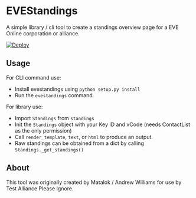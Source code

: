 EVEStandings
============

A simple library / cli tool to create a standings overview page for a EVE Online corporation or alliance.

[![Deploy](https://www.herokucdn.com/deploy/button.png)](https://heroku.com/deploy)

Usage
-----

For CLI command use:

- Install evestandings using `python setup.py install`
- Run the `evestandings` command.

For library use:

- Import `Standings` from `standings`
- Init the `Standings` object with your Key ID and vCode (needs ContactList as the only permission)
- Call `render_template`, `text`, or `html` to produce an output.
- Raw standings can be obtained from a dict by calling `Standings._get_standings()`

About
-----

This tool was originally created by Matalok / Andrew Williams for use by Test Alliance Please Ignore.
